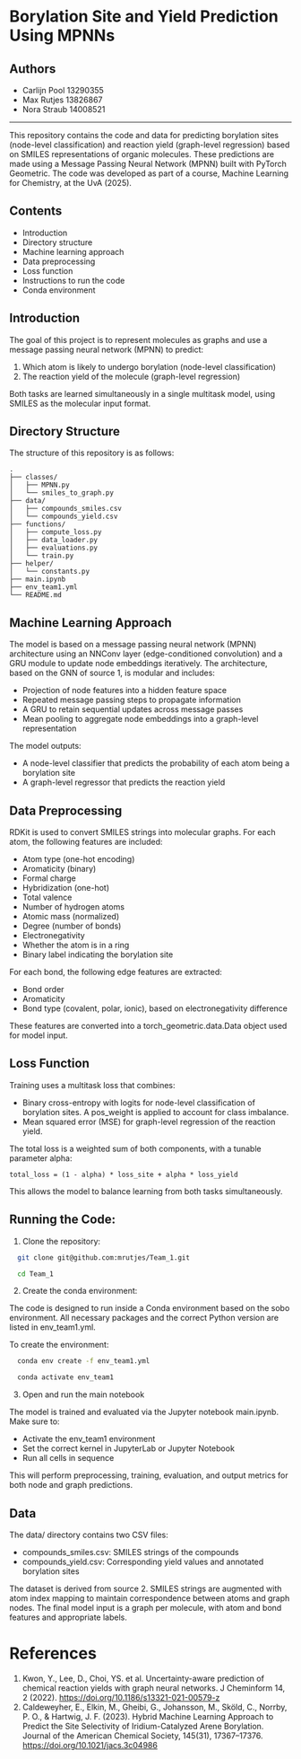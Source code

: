 # Borylation Site and Yield Prediction Using MPNNs

## Authors

- Carlijn Pool 13290355
- Max Rutjes 13826867
- Nora Straub 14008521

_____

This repository contains the code and data for predicting borylation sites (node-level classification) and reaction yield (graph-level regression) based on SMILES representations of organic molecules. These predictions are made using a Message Passing Neural Network (MPNN) built with PyTorch Geometric. The code was developed as part of a course, Machine Learning for Chemistry, at the UvA (2025).

## Contents

- Introduction
- Directory structure
- Machine learning approach
- Data preprocessing
- Loss function
- Instructions to run the code
- Conda environment

## Introduction

The goal of this project is to represent molecules as graphs and use a message passing neural network (MPNN) to predict:
1. Which atom is likely to undergo borylation (node-level classification)
2. The reaction yield of the molecule (graph-level regression)

Both tasks are learned simultaneously in a single multitask model, using SMILES as the molecular input format.

## Directory Structure

The structure of this repository is as follows:

    .
    ├── classes/
    │   ├── MPNN.py
    │   └── smiles_to_graph.py
    ├── data/
    │   ├── compounds_smiles.csv
    │   └── compounds_yield.csv
    ├── functions/
    │   ├── compute_loss.py
    │   ├── data_loader.py
    │   ├── evaluations.py
    │   └── train.py
    ├── helper/
    │   └── constants.py
    ├── main.ipynb
    ├── env_team1.yml
    └── README.md

## Machine Learning Approach

The model is based on a message passing neural network (MPNN) architecture using an NNConv layer (edge-conditioned convolution) and a GRU module to update node embeddings iteratively. The architecture, based on the GNN of source 1, is modular and includes:

- Projection of node features into a hidden feature space
- Repeated message passing steps to propagate information
- A GRU to retain sequential updates across message passes
- Mean pooling to aggregate node embeddings into a graph-level representation

The model outputs:
- A node-level classifier that predicts the probability of each atom being a borylation site
- A graph-level regressor that predicts the reaction yield

## Data Preprocessing

RDKit is used to convert SMILES strings into molecular graphs. For each atom, the following features are included:

- Atom type (one-hot encoding)
- Aromaticity (binary)
- Formal charge
- Hybridization (one-hot)
- Total valence
- Number of hydrogen atoms
- Atomic mass (normalized)
- Degree (number of bonds)
- Electronegativity
- Whether the atom is in a ring
- Binary label indicating the borylation site

For each bond, the following edge features are extracted:

- Bond order
- Aromaticity
- Bond type (covalent, polar, ionic), based on electronegativity difference

These features are converted into a torch_geometric.data.Data object used for model input.

## Loss Function

Training uses a multitask loss that combines:

- Binary cross-entropy with logits for node-level classification of borylation sites. A pos_weight is applied to account for class imbalance.
- Mean squared error (MSE) for graph-level regression of the reaction yield.

The total loss is a weighted sum of both components, with a tunable parameter alpha:

    total_loss = (1 - alpha) * loss_site + alpha * loss_yield

This allows the model to balance learning from both tasks simultaneously.

## Running the Code:

1. Clone the repository:

  ```bash
    git clone git@github.com:mrutjes/Team_1.git

    cd Team_1
  ```
2. Create the conda environment:

The code is designed to run inside a Conda environment based on the sobo environment. All necessary packages and the correct Python version are listed in env_team1.yml.

To create the environment:
  ```bash
    conda env create -f env_team1.yml

    conda activate env_team1
  ```

3. Open and run the main notebook

The model is trained and evaluated via the Jupyter notebook main.ipynb. Make sure to:

- Activate the env_team1 environment
- Set the correct kernel in JupyterLab or Jupyter Notebook
- Run all cells in sequence

This will perform preprocessing, training, evaluation, and output metrics for both node and graph predictions.

## Data

The data/ directory contains two CSV files:

- compounds_smiles.csv: SMILES strings of the compounds
- compounds_yield.csv: Corresponding yield values and annotated borylation sites

The dataset is derived from source 2. SMILES strings are augmented with atom index mapping to maintain correspondence between atoms and graph nodes. The final model input is a graph per molecule, with atom and bond features and appropriate labels.


# References
1. Kwon, Y., Lee, D., Choi, YS. et al. Uncertainty-aware prediction of chemical reaction yields with graph neural networks. J Cheminform 14, 2 (2022). https://doi.org/10.1186/s13321-021-00579-z
2. Caldeweyher, E., Elkin, M., Gheibi, G., Johansson, M., Sköld, C., Norrby, P. O., & Hartwig, J. F. (2023). Hybrid Machine Learning Approach to Predict the Site Selectivity of Iridium-Catalyzed Arene Borylation. Journal of the American Chemical Society, 145(31), 17367–17376. https://doi.org/10.1021/jacs.3c04986
